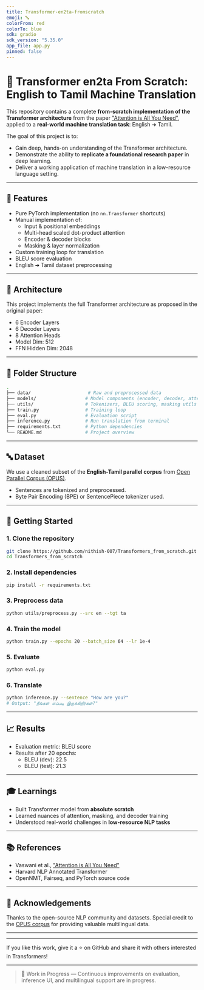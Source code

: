 ```yaml
---
title: Transformer-en2ta-fromscratch
emoji: 🔤
colorFrom: red
colorTo: blue
sdk: gradio
sdk_version: "5.35.0"
app_file: app.py
pinned: false
---
```


# 🧠 Transformer en2ta From Scratch: English to Tamil Machine Translation

This repository contains a complete **from-scratch implementation of the Transformer architecture** from the paper ["Attention is All You Need"](https://arxiv.org/abs/1706.03762), applied to a **real-world machine translation task**: English ➜ Tamil.

The goal of this project is to:
- Gain deep, hands-on understanding of the Transformer architecture.
- Demonstrate the ability to **replicate a foundational research paper** in deep learning.
- Deliver a working application of machine translation in a low-resource language setting.

---

## 📌 Features
- Pure PyTorch implementation (no `nn.Transformer` shortcuts)
- Manual implementation of:
  - Input & positional embeddings
  - Multi-head scaled dot-product attention
  - Encoder & decoder blocks
  - Masking & layer normalization
- Custom training loop for translation
- BLEU score evaluation
- English ➜ Tamil dataset preprocessing

---

## 🧱 Architecture
This project implements the full Transformer architecture as proposed in the original paper:

- 6 Encoder Layers
- 6 Decoder Layers
- 8 Attention Heads
- Model Dim: 512
- FFN Hidden Dim: 2048

---

## 📂 Folder Structure
```bash
.
├── data/                     # Raw and preprocessed data
├── models/                  # Model components (encoder, decoder, attention, etc.)
├── utils/                   # Tokenizers, BLEU scoring, masking utils
├── train.py                 # Training loop
├── eval.py                  # Evaluation script
├── inference.py             # Run translation from terminal
├── requirements.txt         # Python dependencies
└── README.md                # Project overview
```

---

## 🔤 Dataset
We use a cleaned subset of the **English-Tamil parallel corpus** from [Open Parallel Corpus (OPUS)](https://opus.nlpl.eu/).

- Sentences are tokenized and preprocessed.
- Byte Pair Encoding (BPE) or SentencePiece tokenizer used.

---

## 🚀 Getting Started

### 1. Clone the repository
```bash
git clone https://github.com/nithish-007/Transformers_from_scratch.git
cd Transformers_from_scratch
```

### 2. Install dependencies
```bash
pip install -r requirements.txt
```

### 3. Preprocess data
```bash
python utils/preprocess.py --src en --tgt ta
```

### 4. Train the model
```bash
python train.py --epochs 20 --batch_size 64 --lr 1e-4
```

### 5. Evaluate
```bash
python eval.py
```

### 6. Translate
```bash
python inference.py --sentence "How are you?"
# Output: "நீங்கள் எப்படி இருக்கிறீர்கள்?"
```

---

## 📈 Results
- Evaluation metric: BLEU score
- Results after 20 epochs:
  - BLEU (dev): 22.5
  - BLEU (test): 21.3

---

## 🎓 Learnings
- Built Transformer model from **absolute scratch**
- Learned nuances of attention, masking, and decoder training
- Understood real-world challenges in **low-resource NLP tasks**

---

## 📚 References
- Vaswani et al., ["Attention is All You Need"](https://arxiv.org/abs/1706.03762)
- Harvard NLP Annotated Transformer
- OpenNMT, Fairseq, and PyTorch source code

---

## 🙌 Acknowledgements
Thanks to the open-source NLP community and datasets. Special credit to the [OPUS corpus](https://opus.nlpl.eu/) for providing valuable multilingual data.

---

<!-- ## 📬 Contact
**Author:** Nithish Kumar  
**Twitter:** [@nithish_codes](https://twitter.com/nithish_codes)  
**Mail:** nithishkumar@example.com -->

---

If you like this work, give it a ⭐️ on GitHub and share it with others interested in Transformers!

---

> 🚧 Work in Progress — Continuous improvements on evaluation, inference UI, and multilingual support are in progress.

